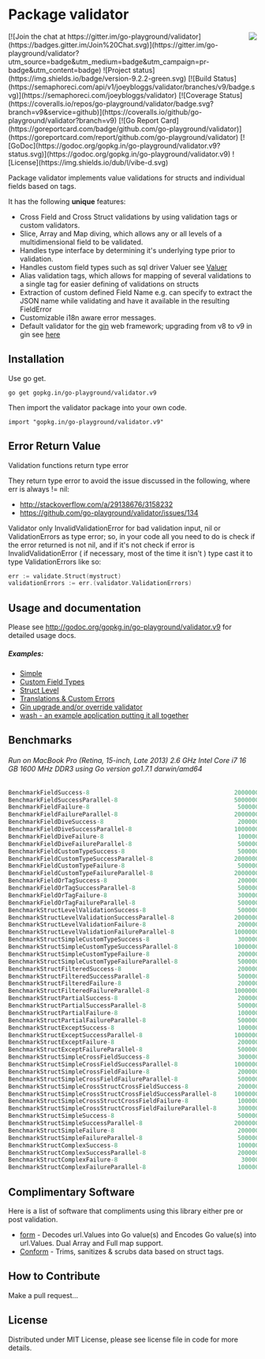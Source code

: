 Package validator
================
<img align="right" src="https://raw.githubusercontent.com/go-playground/validator/v9/logo.png">
[![Join the chat at https://gitter.im/go-playground/validator](https://badges.gitter.im/Join%20Chat.svg)](https://gitter.im/go-playground/validator?utm_source=badge&utm_medium=badge&utm_campaign=pr-badge&utm_content=badge)
![Project status](https://img.shields.io/badge/version-9.2.2-green.svg)
[![Build Status](https://semaphoreci.com/api/v1/joeybloggs/validator/branches/v9/badge.svg)](https://semaphoreci.com/joeybloggs/validator)
[![Coverage Status](https://coveralls.io/repos/go-playground/validator/badge.svg?branch=v9&service=github)](https://coveralls.io/github/go-playground/validator?branch=v9)
[![Go Report Card](https://goreportcard.com/badge/github.com/go-playground/validator)](https://goreportcard.com/report/github.com/go-playground/validator)
[![GoDoc](https://godoc.org/gopkg.in/go-playground/validator.v9?status.svg)](https://godoc.org/gopkg.in/go-playground/validator.v9)
![License](https://img.shields.io/dub/l/vibe-d.svg)

Package validator implements value validations for structs and individual fields based on tags.

It has the following **unique** features:

-   Cross Field and Cross Struct validations by using validation tags or custom validators.  
-   Slice, Array and Map diving, which allows any or all levels of a multidimensional field to be validated.  
-   Handles type interface by determining it's underlying type prior to validation.
-   Handles custom field types such as sql driver Valuer see [Valuer](https://golang.org/src/database/sql/driver/types.go?s=1210:1293#L29)
-   Alias validation tags, which allows for mapping of several validations to a single tag for easier defining of validations on structs
-   Extraction of custom defined Field Name e.g. can specify to extract the JSON name while validating and have it available in the resulting FieldError
-   Customizable i18n aware error messages.
-   Default validator for the [gin](https://github.com/gin-gonic/gin) web framework; upgrading from v8 to v9 in gin see [here](https://github.com/go-playground/validator/tree/v9/examples/gin-upgrading-overriding)

Installation
------------

Use go get.

	go get gopkg.in/go-playground/validator.v9

Then import the validator package into your own code.

	import "gopkg.in/go-playground/validator.v9"

Error Return Value
-------

Validation functions return type error

They return type error to avoid the issue discussed in the following, where err is always != nil:

* http://stackoverflow.com/a/29138676/3158232
* https://github.com/go-playground/validator/issues/134

Validator only InvalidValidationError for bad validation input, nil or ValidationErrors as type error; so, in your code all you need to do is check if the error returned is not nil, and if it's not check if error is InvalidValidationError ( if necessary, most of the time it isn't ) type cast it to type ValidationErrors like so:

```go
err := validate.Struct(mystruct)
validationErrors := err.(validator.ValidationErrors)
 ```

Usage and documentation
------

Please see http://godoc.org/gopkg.in/go-playground/validator.v9 for detailed usage docs.

##### Examples:

- [Simple](https://github.com/go-playground/validator/blob/v9/examples/simple/main.go)
- [Custom Field Types](https://github.com/go-playground/validator/blob/v9/examples/custom/main.go)
- [Struct Level](https://github.com/go-playground/validator/blob/v9/examples/struct-level/main.go)
- [Translations & Custom Errors](https://github.com/go-playground/validator/blob/v9/examples/translations/main.go)
- [Gin upgrade and/or override validator](https://github.com/go-playground/validator/tree/v9/examples/gin-upgrading-overriding)
- [wash - an example application putting it all together](https://github.com/bluesuncorp/wash)

Benchmarks
------
###### Run on MacBook Pro (Retina, 15-inch, Late 2013) 2.6 GHz Intel Core i7 16 GB 1600 MHz DDR3 using Go version go1.7.1 darwin/amd64
```go
BenchmarkFieldSuccess-8                                       	20000000	       106 ns/op
BenchmarkFieldSuccessParallel-8                               	50000000	        33.7 ns/op
BenchmarkFieldFailure-8                                       	 5000000	       346 ns/op
BenchmarkFieldFailureParallel-8                               	20000000	       115 ns/op
BenchmarkFieldDiveSuccess-8                                   	 2000000	       739 ns/op
BenchmarkFieldDiveSuccessParallel-8                           	10000000	       246 ns/op
BenchmarkFieldDiveFailure-8                                   	 1000000	      1043 ns/op
BenchmarkFieldDiveFailureParallel-8                           	 5000000	       381 ns/op
BenchmarkFieldCustomTypeSuccess-8                             	 5000000	       270 ns/op
BenchmarkFieldCustomTypeSuccessParallel-8                     	20000000	        92.5 ns/op
BenchmarkFieldCustomTypeFailure-8                             	 5000000	       331 ns/op
BenchmarkFieldCustomTypeFailureParallel-8                     	20000000	       132 ns/op
BenchmarkFieldOrTagSuccess-8                                  	 2000000	       874 ns/op
BenchmarkFieldOrTagSuccessParallel-8                          	 5000000	       368 ns/op
BenchmarkFieldOrTagFailure-8                                  	 3000000	       566 ns/op
BenchmarkFieldOrTagFailureParallel-8                          	 5000000	       427 ns/op
BenchmarkStructLevelValidationSuccess-8                       	 5000000	       335 ns/op
BenchmarkStructLevelValidationSuccessParallel-8               	20000000	       124 ns/op
BenchmarkStructLevelValidationFailure-8                       	 2000000	       630 ns/op
BenchmarkStructLevelValidationFailureParallel-8               	10000000	       298 ns/op
BenchmarkStructSimpleCustomTypeSuccess-8                      	 3000000	       535 ns/op
BenchmarkStructSimpleCustomTypeSuccessParallel-8              	10000000	       170 ns/op
BenchmarkStructSimpleCustomTypeFailure-8                      	 2000000	       821 ns/op
BenchmarkStructSimpleCustomTypeFailureParallel-8              	 5000000	       379 ns/op
BenchmarkStructFilteredSuccess-8                              	 2000000	       769 ns/op
BenchmarkStructFilteredSuccessParallel-8                      	 5000000	       328 ns/op
BenchmarkStructFilteredFailure-8                              	 2000000	       594 ns/op
BenchmarkStructFilteredFailureParallel-8                      	10000000	       244 ns/op
BenchmarkStructPartialSuccess-8                               	 2000000	       682 ns/op
BenchmarkStructPartialSuccessParallel-8                       	 5000000	       291 ns/op
BenchmarkStructPartialFailure-8                               	 1000000	      1034 ns/op
BenchmarkStructPartialFailureParallel-8                       	 5000000	       392 ns/op
BenchmarkStructExceptSuccess-8                                	 1000000	      1014 ns/op
BenchmarkStructExceptSuccessParallel-8                        	10000000	       257 ns/op
BenchmarkStructExceptFailure-8                                	 2000000	       875 ns/op
BenchmarkStructExceptFailureParallel-8                        	 5000000	       405 ns/op
BenchmarkStructSimpleCrossFieldSuccess-8                      	 3000000	       545 ns/op
BenchmarkStructSimpleCrossFieldSuccessParallel-8              	10000000	       177 ns/op
BenchmarkStructSimpleCrossFieldFailure-8                      	 2000000	       787 ns/op
BenchmarkStructSimpleCrossFieldFailureParallel-8              	 5000000	       341 ns/op
BenchmarkStructSimpleCrossStructCrossFieldSuccess-8           	 2000000	       795 ns/op
BenchmarkStructSimpleCrossStructCrossFieldSuccessParallel-8   	10000000	       267 ns/op
BenchmarkStructSimpleCrossStructCrossFieldFailure-8           	 1000000	      1119 ns/op
BenchmarkStructSimpleCrossStructCrossFieldFailureParallel-8   	 3000000	       437 ns/op
BenchmarkStructSimpleSuccess-8                                	 5000000	       377 ns/op
BenchmarkStructSimpleSuccessParallel-8                        	20000000	       110 ns/op
BenchmarkStructSimpleFailure-8                                	 2000000	       785 ns/op
BenchmarkStructSimpleFailureParallel-8                        	 5000000	       302 ns/op
BenchmarkStructComplexSuccess-8                               	 1000000	      2159 ns/op
BenchmarkStructComplexSuccessParallel-8                       	 2000000	       723 ns/op
BenchmarkStructComplexFailure-8                               	  300000	      5237 ns/op
BenchmarkStructComplexFailureParallel-8                       	 1000000	      2378 ns/op
```

Complimentary Software
----------------------

Here is a list of software that compliments using this library either pre or post validation.

* [form](https://github.com/go-playground/form) - Decodes url.Values into Go value(s) and Encodes Go value(s) into url.Values. Dual Array and Full map support.
* [Conform](https://github.com/leebenson/conform) - Trims, sanitizes & scrubs data based on struct tags.

How to Contribute
------

Make a pull request...

License
------
Distributed under MIT License, please see license file in code for more details.
